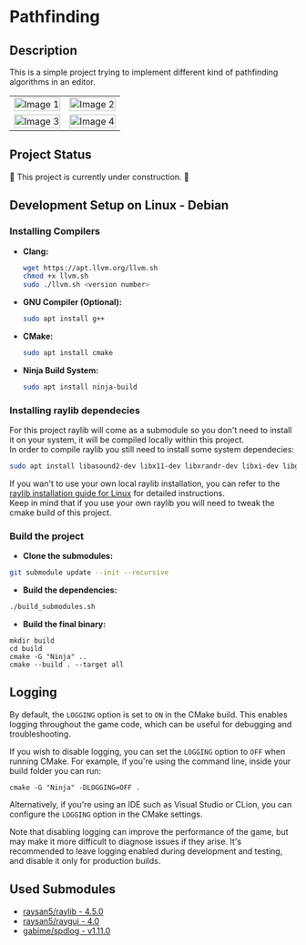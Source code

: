 # Pathfinding

## Description

This is a simple project trying to implement different kind of pathfinding algorithms in an editor.
<table>
  <tr>
    <td><img src="https://github.com/marttop/Pathfinding/assets/47113036/b2d468b8-5008-4176-9015-934197951322" alt="Image 1" style="width:100%;"></td>
    <td><img src="https://github.com/marttop/Pathfinding/assets/47113036/5d309749-a21c-4b16-aa64-26ce07f4d5f7" alt="Image 2" style="width:100%;"></td>
  </tr>
  <tr>
    <td><img src="https://github.com/marttop/Pathfinding/assets/47113036/667973ed-4ac5-4aef-bd5d-ea8d05847134" alt="Image 3" style="width:100%;"></td>
    <td><img src="https://github.com/marttop/Pathfinding/assets/47113036/ebdba5b4-6ed6-4024-bd55-0ddcb641ae4c" alt="Image 4" style="width:100%;"></td>
  </tr>
</table>

## Project Status

🚧 This project is currently under construction. 🚧

## Development Setup on Linux - Debian

### Installing Compilers

- **Clang:**
  ```bash
  wget https://apt.llvm.org/llvm.sh
  chmod +x llvm.sh
  sudo ./llvm.sh <version number>
  ```
- **GNU Compiler (Optional):**
  ```bash
  sudo apt install g++
  ```
- **CMake:**
  ```bash
  sudo apt install cmake
  ```
- **Ninja Build System:**
  ```bash
  sudo apt install ninja-build
  ```

### Installing raylib dependecies

For this project raylib will come as a submodule so you don't need to install it on your system, it will be compiled locally within this project.  
In order to compile raylib you still need to install some system dependecies:
  ```bash
  sudo apt install libasound2-dev libx11-dev libxrandr-dev libxi-dev libgl1-mesa-dev libglu1-mesa-dev libxcursor-dev libxinerama-dev
  ```
If you wan't to use your own local raylib installation, you can refer to the [raylib installation guide for Linux](https://github.com/raysan5/raylib/wiki/Working-on-GNU-Linux) for detailed instructions.  
Keep in mind that if you use your own raylib you will need to tweak the cmake build of this project.  

### Build the project

- **Clone the submodules:**
```bash
git submodule update --init --recursive
```

- **Build the dependencies:**
```bash
./build_submodules.sh
```

- **Build the final binary:**
```
mkdir build
cd build
cmake -G "Ninja" ..
cmake --build . --target all
```

## Logging

By default, the `LOGGING` option is set to `ON` in the CMake build. This enables logging throughout the game code, which can be useful for debugging and troubleshooting.

If you wish to disable logging, you can set the `LOGGING` option to `OFF` when running CMake. For example, if you're using the command line, inside your build folder you can run:  
```
cmake -G "Ninja" -DLOGGING=OFF .
```

Alternatively, if you're using an IDE such as Visual Studio or CLion, you can configure the `LOGGING` option in the CMake settings.

Note that disabling logging can improve the performance of the game, but may make it more difficult to diagnose issues if they arise. It's recommended to leave logging enabled during development and testing, and disable it only for production builds.

## Used Submodules

- [raysan5/raylib - 4.5.0](https://github.com/raysan5/raylib/tree/4.5.0)
- [raysan5/raygui - 4.0](https://github.com/raysan5/raygui/tree/3.2)
- [gabime/spdlog - v1.11.0](https://github.com/gabime/spdlog/tree/v1.11.0)
